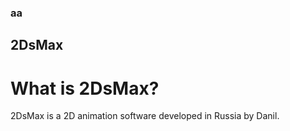 ### aa
## 2DsMax
# What is 2DsMax?
2DsMax is a 2D animation software developed in Russia by Danil. 
